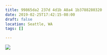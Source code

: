 ```yaml
---
title: 99865da2 237d 4d1b A8a4 1b3788280320
date: 2019-02-25T17:42:15-08:00
draft: false
location: Seattle, WA
tags: []

---
```




![](https://d17enza3bfujl8.cloudfront.net/DSCF3091_01.jpg)



